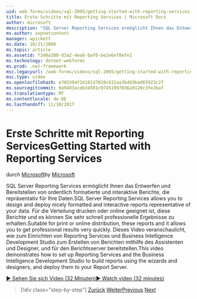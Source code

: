 ```yaml
---
uid: web-forms/videos/sql-2005/getting-started-with-reporting-services
title: Erste Schritte mit Reporting Services | Microsoft Docs
author: microsoft
description: "SQL Server Reporting Services ermöglicht Ihnen das Entwerfen und Bereitstellen von ordentlich formatierte und interaktive Berichte, die repräsentativ für Ihre Daten. Eignet sich für drucken oder nur..."
ms.author: aspnetcontent
manager: wpickett
ms.date: 10/21/2006
ms.topic: article
ms.assetid: f348a388-d3a2-4ea8-baf0-be2e6ef8efe1
ms.technology: dotnet-webforms
ms.prod: .net-framework
msc.legacyurl: /web-forms/videos/sql-2005/getting-started-with-reporting-services
msc.type: video
ms.openlocfilehash: e705394f2d16137028c632aa3b469bad65923c2f
ms.sourcegitcommit: 9a9483aceb34591c97451997036a9120c3fe2baf
ms.translationtype: MT
ms.contentlocale: de-DE
ms.lasthandoff: 11/10/2017
---
```

<a name="getting-started-with-reporting-services"></a><span data-ttu-id="5651b-104">Erste Schritte mit Reporting Services</span><span class="sxs-lookup"><span data-stu-id="5651b-104">Getting Started with Reporting Services</span></span>
====================
<span data-ttu-id="5651b-105">durch [Microsoft](https://github.com/microsoft)</span><span class="sxs-lookup"><span data-stu-id="5651b-105">by [Microsoft](https://github.com/microsoft)</span></span>

<span data-ttu-id="5651b-106">SQL Server Reporting Services ermöglicht Ihnen das Entwerfen und Bereitstellen von ordentlich formatierte und interaktive Berichte, die repräsentativ für Ihre Daten.</span><span class="sxs-lookup"><span data-stu-id="5651b-106">SQL Server Reporting Services allows you to design and deploy nicely formatted and interactive reports representative of your data.</span></span> <span data-ttu-id="5651b-107">Für die Verteilung drucken oder online geeignet ist, diese Berichte und es können Sie sehr schnell professionelle Ergebnisse zu erhalten.</span><span class="sxs-lookup"><span data-stu-id="5651b-107">Suitable for print or online distribution, these reports and it allows you to get professional results very quickly.</span></span> <span data-ttu-id="5651b-108">Dieses Video veranschaulicht, wie zum Einrichten von Reporting Services und Business Intelligence Development Studio zum Erstellen von Berichten mithilfe des Assistenten und Designer, und für den Berichtsserver bereitstellen.</span><span class="sxs-lookup"><span data-stu-id="5651b-108">This video demonstrates how to set up Reporting Services and the Business Intelligence Development Studio to build reports using the wizards and designers, and deploy them to your Report Server.</span></span>

[<span data-ttu-id="5651b-109">&#9654; Sehen Sie sich Video (32 Minuten)</span><span class="sxs-lookup"><span data-stu-id="5651b-109">&#9654; Watch video (32 minutes)</span></span>](https://channel9.msdn.com/Blogs/ASP-NET-Site-Videos/getting-started-with-reporting-services)

>[!div class="step-by-step"]
<span data-ttu-id="5651b-110">[Zurück](using-sql-server-management-studio.md)
[Weiter](building-and-customizing-reports-in-business-intelligence-development-studio.md)</span><span class="sxs-lookup"><span data-stu-id="5651b-110">[Previous](using-sql-server-management-studio.md)
[Next](building-and-customizing-reports-in-business-intelligence-development-studio.md)</span></span>
